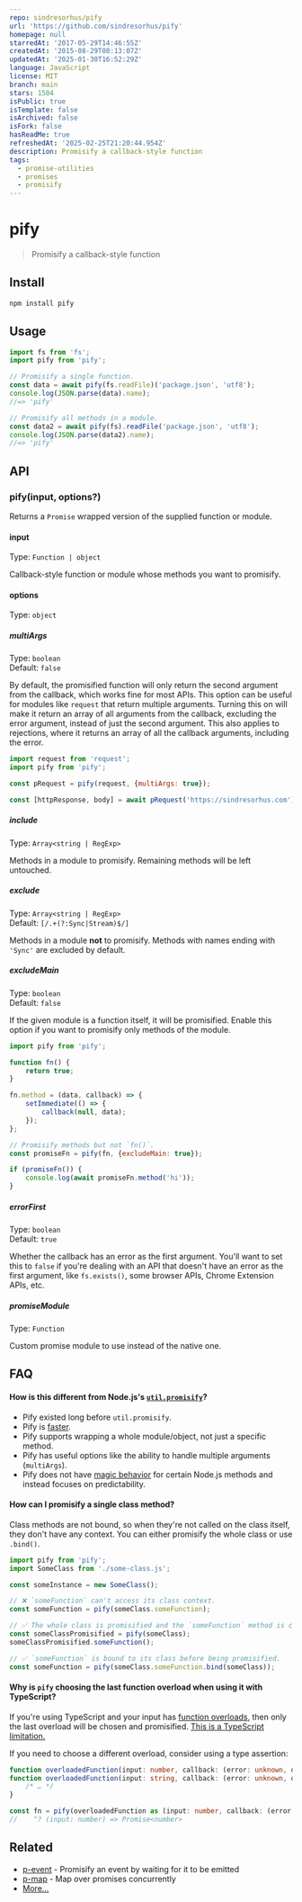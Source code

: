 ```yaml
---
repo: sindresorhus/pify
url: 'https://github.com/sindresorhus/pify'
homepage: null
starredAt: '2017-05-29T14:46:55Z'
createdAt: '2015-08-29T08:13:07Z'
updatedAt: '2025-01-30T16:52:29Z'
language: JavaScript
license: MIT
branch: main
stars: 1504
isPublic: true
isTemplate: false
isArchived: false
isFork: false
hasReadMe: true
refreshedAt: '2025-02-25T21:20:44.954Z'
description: Promisify a callback-style function
tags:
  - promise-utilities
  - promises
  - promisify
---
```


# pify

> Promisify a callback-style function

## Install

```sh
npm install pify
```

## Usage

```js
import fs from 'fs';
import pify from 'pify';

// Promisify a single function.
const data = await pify(fs.readFile)('package.json', 'utf8');
console.log(JSON.parse(data).name);
//=> 'pify'

// Promisify all methods in a module.
const data2 = await pify(fs).readFile('package.json', 'utf8');
console.log(JSON.parse(data2).name);
//=> 'pify'
```

## API

### pify(input, options?)

Returns a `Promise` wrapped version of the supplied function or module.

#### input

Type: `Function | object`

Callback-style function or module whose methods you want to promisify.

#### options

Type: `object`

##### multiArgs

Type: `boolean`\
Default: `false`

By default, the promisified function will only return the second argument from the callback, which works fine for most APIs. This option can be useful for modules like `request` that return multiple arguments. Turning this on will make it return an array of all arguments from the callback, excluding the error argument, instead of just the second argument. This also applies to rejections, where it returns an array of all the callback arguments, including the error.

```js
import request from 'request';
import pify from 'pify';

const pRequest = pify(request, {multiArgs: true});

const [httpResponse, body] = await pRequest('https://sindresorhus.com');
```

##### include

Type: `Array<string | RegExp>`

Methods in a module to promisify. Remaining methods will be left untouched.

##### exclude

Type: `Array<string | RegExp>`\
Default: `[/.+(?:Sync|Stream)$/]`

Methods in a module **not** to promisify. Methods with names ending with `'Sync'` are excluded by default.

##### excludeMain

Type: `boolean`\
Default: `false`

If the given module is a function itself, it will be promisified. Enable this option if you want to promisify only methods of the module.

```js
import pify from 'pify';

function fn() {
	return true;
}

fn.method = (data, callback) => {
	setImmediate(() => {
		callback(null, data);
	});
};

// Promisify methods but not `fn()`.
const promiseFn = pify(fn, {excludeMain: true});

if (promiseFn()) {
	console.log(await promiseFn.method('hi'));
}
```

##### errorFirst

Type: `boolean`\
Default: `true`

Whether the callback has an error as the first argument. You'll want to set this to `false` if you're dealing with an API that doesn't have an error as the first argument, like `fs.exists()`, some browser APIs, Chrome Extension APIs, etc.

##### promiseModule

Type: `Function`

Custom promise module to use instead of the native one.

## FAQ

#### How is this different from Node.js's [`util.promisify`](https://nodejs.org/api/util.html#util_util_promisify_original)?

- Pify existed long before `util.promisify`.
- Pify is [faster](https://github.com/sindresorhus/pify/issues/41#issuecomment-429988506).
- Pify supports wrapping a whole module/object, not just a specific method.
- Pify has useful options like the ability to handle multiple arguments (`multiArgs`).
- Pify does not have [magic behavior](https://nodejs.org/api/util.html#util_custom_promisified_functions) for certain Node.js methods and instead focuses on predictability.

#### How can I promisify a single class method?

Class methods are not bound, so when they're not called on the class itself, they don't have any context. You can either promisify the whole class or use `.bind()`.

```js
import pify from 'pify';
import SomeClass from './some-class.js';

const someInstance = new SomeClass();

// ❌ `someFunction` can't access its class context.
const someFunction = pify(someClass.someFunction);

// ✅ The whole class is promisified and the `someFunction` method is called on its class.
const someClassPromisified = pify(someClass);
someClassPromisified.someFunction();

// ✅ `someFunction` is bound to its class before being promisified.
const someFunction = pify(someClass.someFunction.bind(someClass));
```

#### Why is `pify` choosing the last function overload when using it with TypeScript?

If you're using TypeScript and your input has [function overloads](https://www.typescriptlang.org/docs/handbook/2/functions.html#function-overloads), then only the last overload will be chosen and promisified. [This is a TypeScript limitation.](https://github.com/microsoft/TypeScript/issues/32164)

If you need to choose a different overload, consider using a type assertion:

```ts
function overloadedFunction(input: number, callback: (error: unknown, data: number) => void): void
function overloadedFunction(input: string, callback: (error: unknown, data: string) => void): void {
	/* … */
}

const fn = pify(overloadedFunction as (input: number, callback: (error: unknown, data: number) => void) => void)
//    ^? (input: number) => Promise<number>
```

## Related

- [p-event](https://github.com/sindresorhus/p-event) - Promisify an event by waiting for it to be emitted
- [p-map](https://github.com/sindresorhus/p-map) - Map over promises concurrently
- [More…](https://github.com/sindresorhus/promise-fun)

